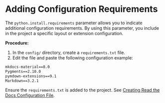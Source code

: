 # Adding Configuration Requirements

The `python.install.requirements` parameter allows you to indicate additional configuration requirements.
By using this parameter, you include in the project a specific layout or extension configuration.

**Procedure:**

1. In the `config/` directory, create a `requirements.txt` file.
2. Edit the file and paste the following configuration example:

``` txt title="requirements.txt"
mkdocs-material==8.0
Pygments==2.10.0
pymdown-extensions==9.1
Markdown==3.2.1
```
Ensure the `requirements.txt` is added to the project. See [Creating Read the Docs Configuration File](creating_rdt.md).